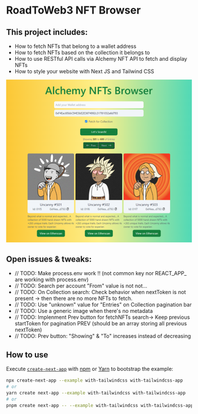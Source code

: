 # RoadToWeb3 NFT Browser

## This project includes:

- How to fetch NFTs that belong to a wallet address
- How to fetch NFTs based on the collection it belongs to
- How to use RESTful API calls via Alchemy NFT API to fetch and display NFTs
- How to style your website with Next JS and Tailwind CSS


![Screenshot](screenshot.png)


## Open issues & tweaks:

- // TODO: Make process.env work !! (not common key nor REACT_APP_ are working with process.env)
- // TODO: Search per account "From" value is not not...
- // TODO: On Collection search: Check behavior when nextToken is not present -> then there are no more NFTs to fetch.
- // TODO: Use "unknown" value for "Entries" on Collection pagination bar
- // TODO: Use a generic image when there's no metadata
- // TODO: Implenment Prev button for fetchNFTs search-> Keep previous startToken for pagination PREV (should be an array storing all previous nextToken)
- // TODO: Prev button: "Showing" & "To" increases instead of decreasing


## How to use

Execute [`create-next-app`](https://github.com/vercel/next.js/tree/canary/packages/create-next-app) with [npm](https://docs.npmjs.com/cli/init) or [Yarn](https://yarnpkg.com/lang/en/docs/cli/create/) to bootstrap the example:

```bash
npx create-next-app --example with-tailwindcss with-tailwindcss-app
# or
yarn create next-app --example with-tailwindcss with-tailwindcss-app
# or
pnpm create next-app -- --example with-tailwindcss with-tailwindcss-app
```
